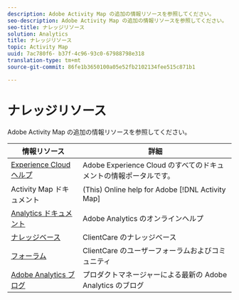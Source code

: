 ```yaml
---
description: Adobe Activity Map の追加の情報リソースを参照してください。
seo-description: Adobe Activity Map の追加の情報リソースを参照してください。
seo-title: ナレッジリソース
solution: Analytics
title: ナレッジリソース
topic: Activity Map
uuid: 7ac780f6- b37f-4c96-93c0-67988798e318
translation-type: tm+mt
source-git-commit: 86fe1b3650100a05e52fb2102134fee515c871b1

---
```



# ナレッジリソース

Adobe Activity Map の追加の情報リソースを参照してください。

| 情報リソース | 詳細 |
|---|---|
| [Experience Cloud ヘルプ](https://marketing.adobe.com/resources/help/en_US/home/index.html) | Adobe Experience Cloud のすべてのドキュメントの情報ポータルです。 |
| Activity Map ドキュメント | (This) Online help for Adobe [!DNL Activity Map] |
| [Analytics ドキュメント](https://marketing.adobe.com/resources/help/en_US/reference/) | Adobe Analytics のオンラインヘルプ |
| [ナレッジベース](https://helpx.adobe.com/support/analytics.html) | ClientCare のナレッジベース |
| [フォーラム](https://forums.adobe.com/community/experience-cloud/analytics-cloud/analytics) | ClientCare のユーザーフォーラムおよびコミュニティ |
| [Adobe Analytics ブログ](https://blogs.adobe.com/digitalmarketing/analytics/) | プロダクトマネージャーによる最新の Adobe Analytics のブログ |

